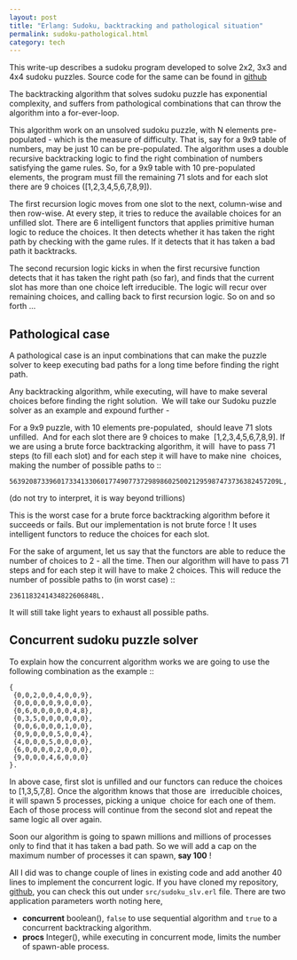 ```yaml
---
layout: post
title: "Erlang: Sudoku, backtracking and pathological situation"
permalink: sudoku-pathological.html
category: tech
---
```


This write-up describes a sudoku program developed to solve 2x2, 3x3 and 4x4
sudoku puzzles. Source code for the same can be found in
[github][github-link]

The backtracking algorithm that solves sudoku puzzle has exponential
complexity, and suffers from pathological combinations that can throw the
algorithm into a for-ever-loop.

This algorithm work on an unsolved sudoku puzzle, with N elements
pre-populated - which is the measure of difficulty. That is, say for a 9x9
table of numbers, may be just 10 can be pre-populated. The algorithm uses a
double recursive backtracking logic to find the right combination of numbers
satisfying the game rules. So, for a 9x9 table with 10 pre-populated elements,
the program must fill the remaining 71 slots and for each slot there are
9 choices ([1,2,3,4,5,6,7,8,9]).

The first recursion logic moves from one slot to the next, column-wise and
then row-wise. At every step, it tries to reduce the available choices for an
unfilled slot. There are 6 intelligent functors that applies primitive human
logic to reduce the choices. It then detects whether it has taken the right
path by checking with the game rules. If it detects that it has taken a bad
path it backtracks.

The second recursion logic kicks in when the first recursive function detects
that it has taken the right path (so far), and finds that the current slot has
more than one choice left irreducible. The logic will recur over remaining 
choices, and calling back to first recursion logic. So on and so forth ...

Pathological case
-----------------

A pathological case is an input combinations that can make the puzzle solver to
keep executing bad paths for a long time before finding the right path.

Any backtracking algorithm, while executing, will have to make several
choices before finding the right solution.  We will take our Sudoku puzzle
solver as an example and expound further -

For a 9x9 puzzle, with 10 elements pre-populated,  should leave 71 slots
unfilled.  And for each slot there are 9 choices to make 
[1,2,3,4,5,6,7,8,9]. If we are using a brute force backtracking algorithm, it
will  have to pass 71 steps (to fill each slot) and for each step it will have
to make nine  choices, making the number of
possible paths to ::

    56392087339601733413306017749077372989860250021295987473736382457209L,

(do not try to interpret, it is way beyond trillions)

This is the worst case for a brute force backtracking algorithm before it
succeeds or fails. But our implementation is not brute force ! It uses
intelligent functors to reduce the choices for each slot.

For the sake of argument, let us say that the functors are able to
reduce the number of choices to 2 - all the time. Then our algorithm will have
to pass 71 steps and for each step it will have to make 2 choices. This will
reduce the number of possible paths to (in worst case) ::

    2361183241434822606848L.

It will still take light years to exhaust all possible paths.

Concurrent sudoku puzzle solver
-------------------------------

To explain how the concurrent algorithm works we are going to use the
following combination as the example ::

    {
     {0,0,2,0,0,4,0,0,9},
     {0,0,0,0,0,9,0,0,0},
     {0,6,0,0,0,0,0,4,8},
     {0,3,5,0,0,0,0,0,0},
     {0,0,6,0,0,0,1,0,0},
     {0,9,0,0,0,5,0,0,4},
     {4,0,0,0,5,0,0,0,0},
     {6,0,0,0,0,2,0,0,0},
     {9,0,0,0,4,6,0,0,0}
    }.

In above case, first slot is unfilled and our functors can reduce the choices
to [1,3,5,7,8]. Once the algorithm knows that those are  irreducible choices,
it will spawn 5 processes, picking a unique  choice for each one of them.
Each of those process will continue from the second slot and repeat the same
logic all over again.

Soon our algorithm is going to spawn millions and millions of processes only to
find that it has taken a bad path. So we will add a cap on the maximum number
of processes it can spawn, **say 100** !

All I did was to change couple of lines in existing code and add another 40
lines to implement the concurrent logic. If you have cloned my repository,
[github][github-link], you can check this out under `src/sudoku_slv.erl` file.
There are two application parameters worth noting here,

- **concurrent** boolean(), `false` to use sequential algorithm and `true` to
  a concurrent backtracking algorithm.
- **procs** Integer(), while executing in concurrent mode, limits the number of
  spawn-able process.

[github-link]: https://github.com/prataprc/sudoku

